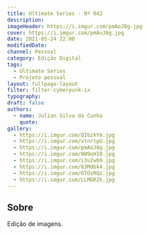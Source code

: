 ```yaml
---
title: Ultimate Series - Nº 042
description:
imageHeader: https://i.imgur.com/pmAoJ8g.jpg
cover: https://i.imgur.com/pmAoJ8g.jpg
date: 2021-05-24 22:00
modifiedDate:
channel: Pessoal
category: Edição Digital
tags:
  - Ultimate Series
  - Projeto pessoal
layout: fullpage-layout
filter: filter-cyberpunk-ix
typography:
draft: false
authors:
  - name: Julian Silva da Cunha
    quote:
gallery:
  - https://i.imgur.com/QIbzkYm.jpg
  - https://i.imgur.com/vtnrtpU.jpg
  - https://i.imgur.com/pmAoJ8g.jpg
  - https://i.imgur.com/8W9oHI0.jpg
  - https://i.imgur.com/i3u2wb9.jpg
  - https://i.imgur.com/63Mdbk4.jpg
  - https://i.imgur.com/6TOsRQz.jpg
  - https://i.imgur.com/LLMGR2k.jpg
---
```


## Sobre

Edição de imagens.
